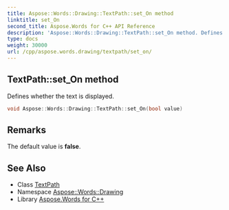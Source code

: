 ```yaml
---
title: Aspose::Words::Drawing::TextPath::set_On method
linktitle: set_On
second_title: Aspose.Words for C++ API Reference
description: 'Aspose::Words::Drawing::TextPath::set_On method. Defines whether the text is displayed in C++.'
type: docs
weight: 30000
url: /cpp/aspose.words.drawing/textpath/set_on/
---
```

## TextPath::set_On method


Defines whether the text is displayed.

```cpp
void Aspose::Words::Drawing::TextPath::set_On(bool value)
```

## Remarks


The default value is **false**. 
## See Also

* Class [TextPath](../)
* Namespace [Aspose::Words::Drawing](../../)
* Library [Aspose.Words for C++](../../../)
